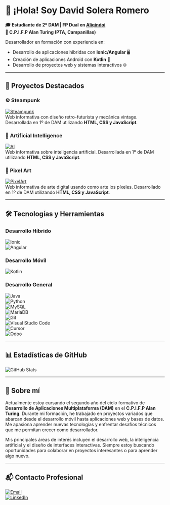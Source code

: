 # 👋 ¡Hola! Soy **David Solera Romero**  
**🎓 Estudiante de 2º DAM | FP Dual en [Aliqindoi](https://www.aliqindoi.com/)**  
**🏫 C.P.I.F.P Alan Turing (PTA, Campanillas)**  

Desarrollador en formación con experiencia en:  
- Desarrollo de aplicaciones híbridas con **Ionic/Angular** 🖥️  
- Creación de aplicaciones Android con **Kotlin** 🤖  
- Desarrollo de proyectos web y sistemas interactivos 🌐  

---

## 🚀 **Proyectos Destacados**

### ⚙️ **Steampunk**  
[![Steampunk](https://img.shields.io/badge/🚀_Visitar_Sitio-FF5733?style=for-the-badge&logoColor=white)](https://davidsoleraromero.github.io/steampunk/index.html)  
Web informativa con diseño retro-futurista y mecánica vintage. Desarrollada en 1º de DAM utilizando **HTML, CSS y JavaScript**.  

### 🤖 **Artificial Intelligence**  
[![AI](https://img.shields.io/badge/🚀_Visitar_Sitio-2E86C1?style=for-the-badge&logoColor=white)](https://davidsoleraromero.github.io/artificial-intelligence/index.html)  
Web informativa sobre inteligencia artificial. Desarrollada en 1º de DAM utilizando **HTML, CSS y JavaScript**.  

### 🎨 **Pixel Art**  
[![PixelArt](https://img.shields.io/badge/🚀_Visitar_Sitio-28B463?style=for-the-badge&logoColor=white)](https://davidsoleraromero.github.io/pixel_art/index.html)  
Web informativa de arte digital usando como arte los píxeles. Desarrollado en 1º de DAM utilizando **HTML, CSS y JavaScript**.  

---

## 🛠️ **Tecnologías y Herramientas**

### **Desarrollo Híbrido**
![Ionic](https://img.shields.io/badge/Ionic-3880FF?style=for-the-badge&logo=ionic&logoColor=white)  
![Angular](https://img.shields.io/badge/Angular-DD0031?style=for-the-badge&logo=angular&logoColor=white)  

### **Desarrollo Móvil**
![Kotlin](https://img.shields.io/badge/Kotlin-7F52FF?style=for-the-badge&logo=kotlin&logoColor=white)  

### **Desarrollo General**
![Java](https://img.shields.io/badge/Java-ED8B00?style=for-the-badge&logo=openjdk&logoColor=white)  
![Python](https://img.shields.io/badge/Python-3776AB?style=for-the-badge&logo=python&logoColor=white)  
![MySQL](https://img.shields.io/badge/MySQL-4479A1?style=for-the-badge&logo=mysql&logoColor=white)  
![MariaDB](https://img.shields.io/badge/MariaDB-003545?style=for-the-badge&logo=mariadb&logoColor=white)  
![Git](https://img.shields.io/badge/Git-F05032?style=for-the-badge&logo=git&logoColor=white)  
![Visual Studio Code](https://img.shields.io/badge/VS_Code-007ACC?style=for-the-badge&logo=visual-studio-code&logoColor=white)  
![Cursor](https://img.shields.io/badge/Cursor-FFFFFF?style=for-the-badge&logo=cursor&logoColor=black)  
![Odoo](https://img.shields.io/badge/Odoo-875A7B?style=for-the-badge&logo=odoo&logoColor=white)  

---

## 📊 **Estadísticas de GitHub**

![GitHub Stats](https://github-readme-stats.vercel.app/api?username=davidsoleraromero&show_icons=true&theme=radical)

---

## 🌟 **Sobre mí**

Actualmente estoy cursando el segundo año del ciclo formativo de **Desarrollo de Aplicaciones Multiplataforma (DAM)** en el **C.P.I.F.P Alan Turing**. Durante mi formación, he trabajado en proyectos variados que abarcan desde el desarrollo móvil hasta aplicaciones web y bases de datos. Me apasiona aprender nuevas tecnologías y enfrentar desafíos técnicos que me permitan crecer como desarrollador.

Mis principales áreas de interés incluyen el desarrollo web, la inteligencia artificial y el diseño de interfaces interactivas. Siempre estoy buscando oportunidades para colaborar en proyectos interesantes o para aprender algo nuevo.

---

## 📬 **Contacto Profesional**

[![Email](https://img.shields.io/badge/soleraromerodavid@gmail.com-EA4335?style=for-the-badge&logo=gmail&logoColor=white)](mailto:soleraromerodavid@gmail.com)  
[![LinkedIn](https://img.shields.io/badge/Conectemos_en_LinkedIn-0A66C2?style=for-the-badge&logo=linkedin&logoColor=white)](https://www.linkedin.com/in/david-solera-romero-300a7a27b/)  
